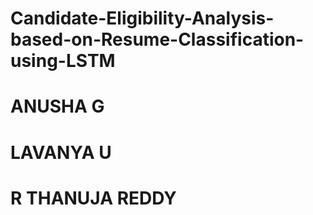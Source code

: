 # Candidate-Eligibility-Analysis-based-on-Resume-Classification-using-LSTM

# ANUSHA G
# LAVANYA U
# R THANUJA REDDY


